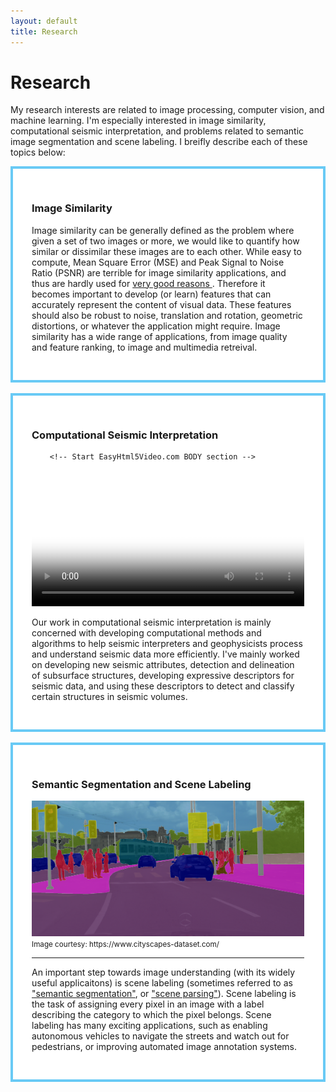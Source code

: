 ```yaml
---
layout: default
title: Research
---
```


<h1 class="pageTitle">Research</h1>

My research interests are related to image processing, computer vision, and machine learning. I'm especially interested in image similarity, computational seismic interpretation, and problems related to semantic image segmentation and scene labeling. I breifly describe each of these topics below: 

<div style="background:#FFFFFF;border:4px solid #69CAF5;padding:30px 30px 30px 30px;">
<h3> Image Similarity </h3> 

Image similarity can be generally defined as the problem where given a set of two images or more, we would like to quantify how similar or dissimilar these images are to each other. While easy to compute, Mean Square Error (MSE) and Peak Signal to Noise Ratio (PSNR) are terrible for image similarity applications, and thus are hardly used for <a href="http://ieeexplore.ieee.org/xpl/articleDetails.jsp?arnumber=4775883&newsearch=true&queryText=Mean%20Squared%20Error:%20Love%20It%20or%20Leave%20It%3F"> very good reasons </a>. Therefore it becomes important to develop (or learn) features that can accurately represent the content of visual data. These features should also be robust to noise, translation and rotation, geometric distortions, or whatever the application might require. Image similarity has a wide range of applications, from image quality and feature ranking, to image and multimedia retreival.  

</div>
    









<br>











<div style="background:#FFFFFF;border:4px solid #69CAF5;padding:30px 30px 30px 30px;">
<p style="text-align: justify; center: 280px;"></p>


<h3> Computational Seismic Interpretation </h3> 



		<!-- Start EasyHtml5Video.com BODY section -->
<style type="text/css">.easyhtml5video .eh5v_script{display:none}</style>
<div class="easyhtml5video" style="position:relative;max-width:953px;"><video controls="controls"  poster="/assets/vid/eh5v.files/html5video/sigma.jpg" style="width:100%" title="sigma" loop="loop" onended="var v=this;setTimeout(function(){v.play()},300)">
<source src="/assets/vid/eh5v.files/html5video/sigma.m4v" type="video/mp4" />
<source src="/assets/vid/eh5v.files/html5video/sigma.webm" type="video/webm" />
</video></div>
<!-- End EasyHtml5Video.com BODY section -->

		


Our work in computational seismic interpretation is mainly concerned with developing computational methods and algorithms to help seismic interpreters and geophysicists process and understand seismic data more efficiently. I've mainly worked on developing new seismic attributes, detection and delineation of subsurface structures, developing expressive descriptors for seismic data, and using these descriptors to detect and classify certain structures in seismic volumes.  



</div>
    









<br>










<div style="background:#FFFFFF;border:4px solid #69CAF5;padding:30px 30px 30px 30px;">


<h3> Semantic Segmentation and Scene Labeling </h3> 
<div>
<a><img alt="" src="/assets/img/zuerich00.png" style="height: 200; float: center;" /></a> <small>Image courtesy: https://www.cityscapes-dataset.com/ </small> </div>

<hr>

An important step towards image understanding (with its widely useful applicaitons) is scene labeling (sometimes referred to as <a href="http://arxiv.org/abs/1411.4038">"semantic segmentation"</a>, or <a href="http://arxiv.org/abs/1411.4101">"scene parsing"</a>). Scene labeling is the task of assigning every pixel in an image with a label describing the category to which the pixel belongs. Scene labeling has many exciting applications, such as enabling autonomous vehicles to navigate the streets and watch out for pedestrians, or improving automated image annotation systems.





</div>
